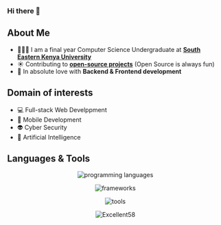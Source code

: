### Hi there 👋


<h2>About Me</h2>
  
- 👩🏻‍💻 I am a final year Computer Science Undergraduate at **[South Eastern Kenya University](https://seku.ac.ke)**
- ☀️ Contributing to **[open-source projects](https://github.com/pulls?q=author%3Avatsalsinghkv+is%3Apr+)** (Open Source is always fun)
- 🏃 In absolute love with **Backend & Frontend development**
    
<h2>Domain of interests</h2>
    
- 💻 Full-stack Web Develppment
- 📱 Mobile Development
- 👽 Cyber Security
- 🦾 Artificial Intelligence
  
<h2>Languages & Tools</h2>
<p align="center">
  <img src="https://skillicons.dev/icons?i=html,css,js,dart,py,go,django,flask,selenium,react,tailwind,flutter,git,postman mysql,postgres,sqlite,mongodb,redis" alt="programming languages" />
</p>
<p align="center">
  <img src="https://skillicons.dev/icons?i=react,redux,tailwind," alt="frameworks" />
</p>
<p align="center">
  <img src="https://skillicons.dev/icons?i=vscode,firebase" alt="tools" />
</p>  
    

<p align="center"> <img src="https://komarev.com/ghpvc/?username=Excellent58&label=Profile%20views&color=0ea5e9&style=flat" alt="Excellent58" /> </p>
<!--
**Excellent58/Excellent58** is a ✨ _special_ ✨ repository because its `README.md` (this file) appears on your GitHub profile.

Here are some ideas to get you started:

- 🔭 I’m currently working on ...
- 🌱 I’m currently learning ...
- 👯 I’m looking to collaborate on ...
- 🤔 I’m looking for help with ...
- 💬 Ask me about ...
- 📫 How to reach me: ...
- 😄 Pronouns: ...
- ⚡ Fun fact: ...
-->
